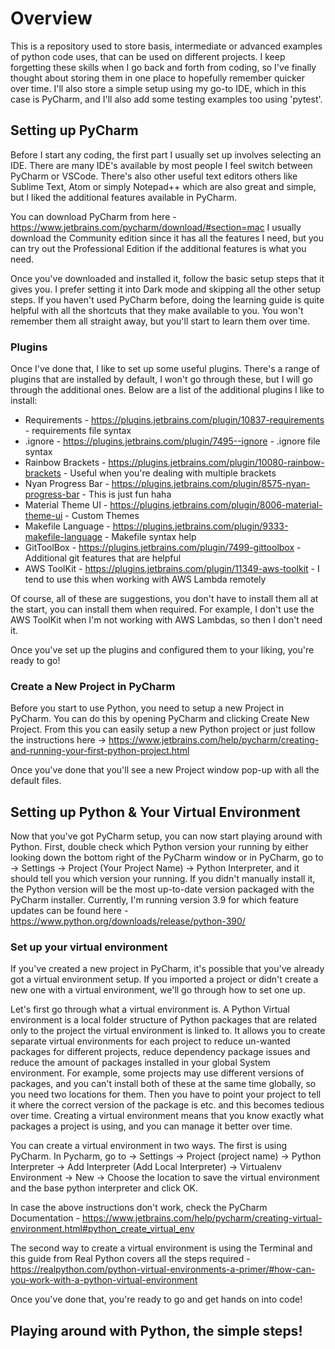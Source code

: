 # Overview
This is a repository used to store basis, intermediate or advanced examples of python code uses, that can be used on
different projects. I keep forgetting these skills when I go back and forth from coding, so I've finally thought about 
storing them in one place to hopefully remember quicker over time. I'll also store a simple setup using my go-to IDE,
which in this case is PyCharm, and I'll also add some testing examples too using 'pytest'.

## Setting up PyCharm
Before I start any coding, the first part I usually set up involves selecting an IDE. There are many IDE's available
by most people I feel switch between PyCharm or VSCode. There's also other useful text editors others like Sublime Text,
Atom or simply Notepad++ which are also great and simple, but I liked the additional features available in PyCharm.

You can download PyCharm from here - https://www.jetbrains.com/pycharm/download/#section=mac
I usually download the Community edition since it has all the features I need, but you can try out the Professional 
Edition if the additional features is what you need.

Once you've downloaded and installed it, follow the basic setup steps that it gives you. I prefer setting it into Dark
mode and skipping all the other setup steps. If you haven't used PyCharm before, doing the learning guide is quite
helpful with all the shortcuts that they make available to you. You won't remember them all straight away, but you'll
start to learn them over time. 

### Plugins
Once I've done that, I like to set up some useful plugins. There's a range of plugins that are installed by default, I 
won't go through these, but I will go through the additional ones. Below are a list of the additional plugins I like to
install:

* Requirements - https://plugins.jetbrains.com/plugin/10837-requirements - requirements file syntax
* .ignore - https://plugins.jetbrains.com/plugin/7495--ignore - .ignore file syntax
* Rainbow Brackets - https://plugins.jetbrains.com/plugin/10080-rainbow-brackets - Useful when you're dealing with multiple brackets
* Nyan Progress Bar - https://plugins.jetbrains.com/plugin/8575-nyan-progress-bar - This is just fun haha
* Material Theme UI - https://plugins.jetbrains.com/plugin/8006-material-theme-ui - Custom Themes
* Makefile Language - https://plugins.jetbrains.com/plugin/9333-makefile-language - Makefile syntax help
* GitToolBox - https://plugins.jetbrains.com/plugin/7499-gittoolbox - Additional git features that are helpful
* AWS ToolKit - https://plugins.jetbrains.com/plugin/11349-aws-toolkit - I tend to use this when working with AWS Lambda remotely

Of course, all of these are suggestions, you don't have to install them all at the start, you can install them when 
required. For example, I don't use the AWS ToolKit when I'm not working with AWS Lambdas, so then I don't need it.

Once you've set up the plugins and configured them to your liking, you're ready to go!

### Create a New Project in PyCharm
Before you start to use Python, you need to setup a new Project in PyCharm. You can do this by opening PyCharm and clicking 
Create New Project. From this you can easily setup a new Python project or just follow the instructions 
here -> https://www.jetbrains.com/help/pycharm/creating-and-running-your-first-python-project.html

Once you've done that you'll see a new Project window pop-up with all the default files.

## Setting up Python & Your Virtual Environment
Now that you've got PyCharm setup, you can now start playing around with Python. First, double check which Python 
version your running by either looking down the bottom right of the PyCharm window or in PyCharm, 
go to -> Settings -> Project (Your Project Name) -> Python Interpreter, and it should tell you which version your 
running. If you didn't manually install it, the Python version will be the most up-to-date version packaged with the 
PyCharm installer. Currently, I'm running version 3.9 for which feature updates can be found 
here - https://www.python.org/downloads/release/python-390/

### Set up your virtual environment
If you've created a new project in PyCharm, it's possible that you've already got a virtual environment setup. If you 
imported a project or didn't create a new one with a virtual environment, we'll go through how to set one up.

Let's first go through what a virtual environment is. A Python Virtual environment is a local folder structure of Python
packages that are related only to the project the virtual environment is linked to. It allows you to create separate
virtual environments for each project to reduce un-wanted packages for different projects, reduce dependency package
issues and reduce the amount of packages installed in your global System environment. For example, some projects may use
different versions of packages, and you can't install both of these at the same time globally, so you need two locations 
for them. Then you have to point your project to tell it where the correct version of the package is etc. and this
becomes tedious over time. Creating a virtual environment means that you know exactly what packages a project is using,
and you can manage it better over time. 

You can create a virtual environment in two ways. The first is using PyCharm. In Pycharm, go to -> Settings ->
Project (project name) -> Python Interpreter -> Add Interpreter (Add Local Interpreter) -> Virtualenv Environment ->
New -> Choose the location to save the virtual environment and the base python interpreter and click OK.

In case the above instructions don't work, check the PyCharm 
Documentation - https://www.jetbrains.com/help/pycharm/creating-virtual-environment.html#python_create_virtual_env

The second way to create a virtual environment is using the Terminal and this guide from Real Python covers all the 
steps required - https://realpython.com/python-virtual-environments-a-primer/#how-can-you-work-with-a-python-virtual-environment

Once you've done that, you're ready to go and get hands on into code! 

## Playing around with Python, the simple steps!







